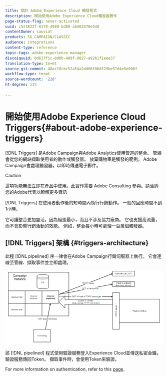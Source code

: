 ```yaml
---
title: 關於 Adobe Experience Cloud 觸發程式
description: 開始使用Adobe Experience Cloud觸發器實作
page-status-flag: never-activated
uuid: c523822f-8178-4989-bd88-ab402470e540
contentOwner: sauviat
products: SG_CAMPAIGN/CLASSIC
audience: integrations
content-type: reference
topic-tags: adobe-experience-manager
discoiquuid: 0d617f1c-0d0b-489f-9027-a92b1f1eee37
translation-type: tm+mt
source-git-commit: 48acf8cbc52a54a2dd08f0b8f29be57d4e5e006f
workflow-type: tm+mt
source-wordcount: '228'
ht-degree: 11%

---
```



# 開始使用Adobe Experience Cloud Triggers{#about-adobe-experience-triggers}

[!DNL Triggers] 是Adobe Campaign與Adobe Analytics使用管道的整合。 管線會從您的網站擷取使用者的動作或觸發器。 放棄購物車是觸發的範例。 Adobe Campaign會處理觸發器，以即時傳送電子郵件。

>[!CAUTION]
>
>這項功能無法立即在產品中使用。此實作需要 Adobe Consulting 參與。請洽詢您的Adobe代表以瞭解更多資訊

[!DNL Triggers] 在使用者動作後的短時間內執行行銷動作。 一般的回應時間不到1小時。

它可讓整合更加靈活，因為組態最小，而且不涉及協力廠商。
它也支援高流量，而不會影響行銷活動的效能。 例如，整合每小時可處理一百萬個觸發器。

## [!DNL Triggers] 架構 {#triggers-architecture}

此程 [!DNL pipelined] 序一律會在Adobe Campaign行銷伺服器上執行。 它會連線至管線、擷取事件並立即處理。

![](assets/triggers_2.png)

該 [!DNL pipelined] 程式使用驗證服務登入Experience Cloud並傳送私密金鑰。 驗證服務傳回Token。 擷取事件時，會使用Token來驗證。

For more information on authentication, refer to this [page](../../integrations/using/configuring-adobe-io.md).
